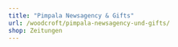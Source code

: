 ```yaml
---
title: "Pimpala Newsagency & Gifts"
url: /woodcroft/pimpala-newsagency-und-gifts/
shop: Zeitungen
---
```

